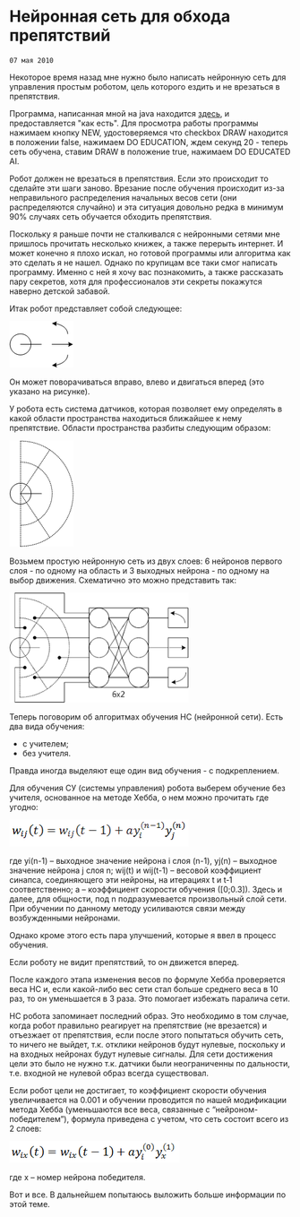 <!--
{
  "draft": false,
  "tags": ["Программирование"]
}
-->

# Нейронная сеть для обхода препятствий

```blogEnginePageDate
07 мая 2010
```

Некоторое время назад мне нужно было написать нейронную сеть для управления простым роботом, цель которого ездить и не
врезаться в препятствия.

Программа, написанная мной на java находится [здесь](robot.zip), и предоставляется "как есть". Для просмотра работы
программы нажимаем кнопку NEW, удостоверяемся что checkbox DRAW находится в положении false, нажимаем DO EDUCATION, ждем
секунд 20 - теперь сеть обучена, ставим DRAW в положение true, нажимаем DO EDUCATED AI.

Робот должен не врезаться в препятствия. Если это происходит то сделайте эти шаги заново. Врезание после обучения
происходит из-за неправильного распределения начальных весов сети (они распределяются случайно) и эта ситуация довольно
редка в минимум 90% случаях сеть обучается обходить препятствия.

Поскольку я раньше почти не сталкивался с нейронными сетями мне пришлось прочитать несколько книжек, а также перерыть
интернет. И может конечно я плохо искал, но готовой программы или алгоритма как это сделать я не нашел. Однако по
крупицам все таки смог написать программу. Именно с ней я хочу вас познакомить, а также рассказать пару секретов, хотя
для профессионалов эти секреты покажутся наверно детской забавой.

Итак робот представляет собой следующее:

![img.png](img.png)

Он может поворачиваться вправо, влево и двигаться вперед (это указано на рисунке).

У робота есть система датчиков, которая позволяет ему определять в какой области пространства находиться ближайшее к
нему препятствие. Области пространства разбиты следующим образом:

![img_1.png](img_1.png)

Возьмем простую нейронную сеть из двух слоев: 6 нейронов первого слоя - по одному на область и 3 выходных нейрона - по
одному на выбор движения. Схематично это можно представить так:

![img_2.png](img_2.png)

Теперь поговорим об алгоритмах обучения НС (нейронной сети). Есть два вида обучения:

* с учителем;
* без учителя.

Правда иногда выделяют еще один вид обучения - с подкреплением.

Для обучения СУ (системы управления) робота выберем обучение без учителя, основанное на методе Хебба, о нем можно
прочитать где угодно:

![img_3.png](img_3.png)

где yi(n-1) – выходное значение нейрона i слоя (n-1), yj(n) – выходное значение нейрона j слоя n; wij(t) и wij(t-1) –
весовой коэффициент синапса, соединяющего эти нейроны, на итерациях t и t‑1 соответственно; a – коэффициент скорости
обучения ([0;0.3]). Здесь и далее, для общности, под n подразу­мевается произвольный слой сети. При обучении по данному
методу усиливаются связи между возбужденными нейронами.

Однако кроме этого есть пара улучшений, которые я ввел в процесс обучения.

Если роботу не видит препятствий, то он движется вперед.

После каждого этапа изменения весов по формуле Хебба проверяется веса НС и, если какой-либо вес сети стал больше
среднего веса в 10 раз, то он уменьшается в 3 раза. Это помогает избежать паралича сети.

НС робота запоминает последний образ. Это необходимо в том случае, когда робот правильно реагирует на препятствие (не
врезается) и отъезжает от препятствия, если после этого попытаться обучить сеть, то ничего не выйдет, т.к. отклики
нейронов будут нулевые, поскольку и на входных нейронах будут нулевые сигналы. Для сети достижения цели это было не
нужно т.к. датчики были неограниченны по дальности, т.е. входной не нулевой образ всегда существовал.

Если робот цели не достигает, то коэффициент скорости обучения увеличивается на 0.001 и обучении проводится по нашей
модификации метода Хебба (уменьшаются все веса, связанные с “нейроном-победителем”), формула приведена с учетом, что
сеть состоит всего из 2 слоев:

![img_4.png](img_4.png)

где x – номер нейрона победителя.

Вот и все. В дальнейшем попытаюсь выложить больше информации по этой теме.




